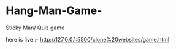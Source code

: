 # Hang-Man-Game-
Sticky Man/ Quiz game

here is live :- http://127.0.0.1:5500/clone%20websites/game.html
